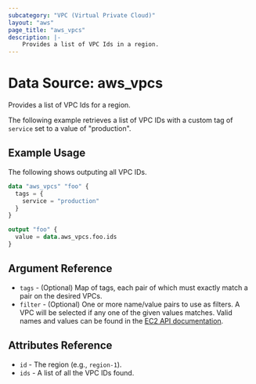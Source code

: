 ```yaml
---
subcategory: "VPC (Virtual Private Cloud)"
layout: "aws"
page_title: "aws_vpcs"
description: |-
    Provides a list of VPC Ids in a region.
---
```


# Data Source: aws_vpcs

Provides a list of VPC Ids for a region.

The following example retrieves a list of VPC IDs with a custom tag of `service` set to a value of "production".

## Example Usage

The following shows outputing all VPC IDs.

```terraform
data "aws_vpcs" "foo" {
  tags = {
    service = "production"
  }
}

output "foo" {
  value = data.aws_vpcs.foo.ids
}
```

## Argument Reference

* `tags` - (Optional) Map of tags, each pair of which must exactly match
  a pair on the desired VPCs.
* `filter` - (Optional) One or more name/value pairs to use as filters.
  A VPC will be selected if any one of the given values matches.
	Valid names and values can be found in the [EC2 API documentation][describe-vpcs].

## Attributes Reference

* `id` - The region (e.g., `region-1`).
* `ids` - A list of all the VPC IDs found.

[describe-vpcs]: https://docs.cloud.croc.ru/en/api/ec2/vpcs/DescribeVpcs.html
